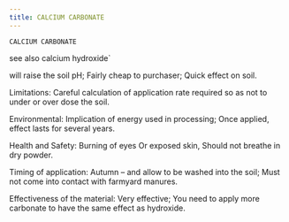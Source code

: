 ```yaml
---
title: CALCIUM CARBONATE
---
```

`CALCIUM CARBONATE`

see also calcium hydroxide`

will raise the soil pH;
Fairly cheap to purchaser;
Quick effect on soil.

Limitations:
Careful calculation of application rate required so as not to under or over dose the soil.

Environmental:
Implication of energy used in processing;
Once applied, effect lasts for several years.

Health and Safety:
Burning of eyes Or exposed skin, 
Should not breathe in dry powder.

Timing of application:
Autumn – and allow to be washed into the soil;
Must not come into contact with farmyard manures.

Effectiveness of the material:
Very effective;
You need to apply more carbonate to have the same effect as hydroxide.
